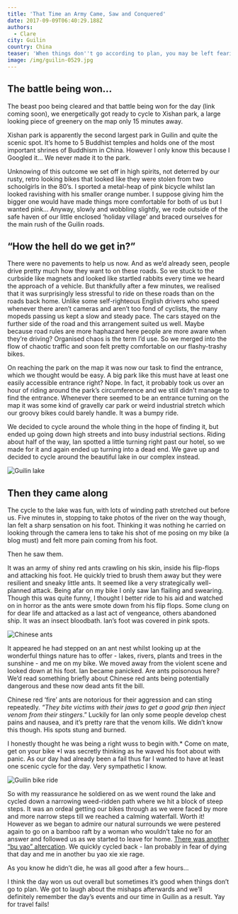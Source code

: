 ```yaml
---
title: 'That Time an Army Came, Saw and Conquered'
date: 2017-09-09T06:40:29.188Z
authors:
  - Clare
city: Guilin
country: China
teaser: 'When things don''t go according to plan, you may be left fearing for your life.'
image: /img/guilin-0529.jpg
---
```

## The battle being won...

The beast poo being cleared and that battle being won for the day (link coming soon), we energetically got ready to cycle to Xishan park, a large looking piece of greenery on the map only 15 minutes away.

Xishan park is apparently the second largest park in Guilin and quite the scenic spot. It’s home to 5 Buddhist temples and holds one of the most important shrines of Buddhism in China. However I only know this because I Googled it... We never made it to the park.

Unknowing of this outcome we set off in high spirits, not deterred by our rusty, retro looking bikes that looked like they were stolen from two schoolgirls in the 80’s. I sported a metal-heap of pink bicycle whilst Ian looked ravishing with his smaller orange number. I suppose giving him the bigger one would have made things more comfortable for both of us but I wanted pink… Anyway, slowly and wobbling slightly, we rode outside of the safe haven of our little enclosed ‘holiday village’ and braced ourselves for the main rush of the Guilin roads.

## “How the hell do we get in?”

There were no pavements to help us now. And as we’d already seen, people drive pretty much how they want to on these roads. So we stuck to the curbside like magnets and looked like startled rabbits every time we heard the approach of a vehicle. But thankfully after a few minutes, we realised that it was surprisingly less stressful to ride on these roads than on the roads back home. Unlike some self-righteous English drivers who speed whenever there aren’t cameras and aren’t too fond of cyclists, the many mopeds passing us kept a slow and steady pace. The cars stayed on the further side of the road and this arrangement suited us well. Maybe because road rules are more haphazard here people are more aware when they’re driving? Organised chaos is the term I’d use. So we merged into the flow of chaotic traffic and soon felt pretty comfortable on our flashy-trashy bikes.

On reaching the park on the map it was now our task to find the entrance, which we thought would be easy. A big park like this must have at least one easily accessible entrance right? Nope. In fact, it probably took us over an hour of riding around the park’s circumference and we still didn't manage to find the entrance. Whenever there seemed to be an entrance turning on the map it was some kind of gravelly car park or weird industrial stretch which our groovy bikes could barely handle. It was a bumpy ride.

We decided to cycle around the whole thing in the hope of finding it, but ended up going down high streets and into busy industrial sections. Riding about half of the way, Ian spotted a little turning right past our hotel, so we made for it and again ended up turning into a dead end. We gave up and decided to cycle around the beautiful lake in our complex instead.

![Guilin lake](/img/guilin-0505.jpg)

## Then they came along

The cycle to the lake was fun, with lots of winding path stretched out before us. Five minutes in, stopping to take photos of the river on the way though, Ian felt a sharp sensation on his foot. Thinking it was nothing he carried on looking through the camera lens to take his shot of me posing on my bike (a blog must) and felt more pain coming from his foot.

Then he saw them.

It was an army of shiny red ants crawling on his skin, inside his flip-flops and attacking his foot. He quickly tried to brush them away but they were resilient and sneaky little ants. It seemed like a very strategically well-planned attack. Being afar on my bike I only saw Ian flailing and swearing. Though this was quite funny, I thought I better ride to his aid and watched on in horror as the ants were smote down from his flip flops. Some clung on for dear life and attacked as a last act of vengeance, others abandoned ship. It was an insect bloodbath. Ian’s foot was covered in pink spots.

![Chinese ants ](/img/guilin-0530.jpg)


It appeared he had stepped on an ant nest whilst looking up at the wonderful things nature has to offer - lakes, rivers, plants and trees in the sunshine - and me on my bike. We moved away from the violent scene and looked down at his foot. Ian became panicked. Are ants poisonous here? We’d read something briefly about Chinese red ants being potentially dangerous and these now dead ants fit the bill.

Chinese red ‘fire’ ants are notorious for their aggression and can sting repeatedly. *“They bite victims with their jaws to get a good grip then inject venom from their stingers*.” Luckily for Ian only some people develop chest pains and nausea, and it’s pretty rare that the venom kills. We didn’t know this though. His spots stung and burned.


I honestly thought he was being a right wuss to begin with.* Come on mate, get on your bike *I was secretly thinking as he waved his foot about with panic. As our day had already been a fail thus far I wanted to have at least one scenic cycle for the day. Very sympathetic I know.

![Guilin bike ride](/img/guilin-0525.jpg)


So with my reassurance he soldiered on as we went round the lake and cycled down a narrowing weed-ridden path where we hit a block of steep steps. It was an ordeal getting our bikes through as we were faced by more and more narrow steps till we reached a calming waterfall. Worth it! However as we began to admire our natural surrounds we were pestered again to go on a bamboo raft by a woman who wouldn’t take no for an answer and followed us as we started to leave for home. [There was another “bu yao” altercation](/journal/the-bu-yao-xie-xie-incident/). We quickly cycled back - Ian probably in fear of dying that day and me in another bu yao xie xie rage.

As you know he didn’t die, he was all good after a few hours...

I think the day won us out overall but sometimes it’s good when things don’t go to plan. We got to laugh about the mishaps afterwards and we’ll definitely remember the day’s events and our time in Guilin as a result. Yay for travel fails!
